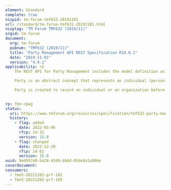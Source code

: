```yaml
---
element: Standard
complete: true
nispid: tm-forum-tmf632-20191101
url: /standard/tm-forum-tmf632-20191101.html
nisptag: "TM Forum TMF632 (2019/11)"
orgid: tm-forum
document:
  org: tm-forum
  pubnum: "TMF632 (2019/11)"
  title: "Party Management API REST Specification R19.0.1"
  date: "2019-11-01"
  version: "4.0.1"
applicability: >2
    The REST API for Party Management includes the model definition as well as all available operations. Possible actions are creating, updating and retrieving parties (individuals or organizations), including filtering.

    Party is an abstract concept that represents an individual (person) or an organization that has any kind of relation with the enterprise.

    Party is created to record an individual or an organization before the assignment of any role.

  
rp: fmn-cpwg
status:
  uri: https://www.tmforum.org/resources/specification/tmf632-party-management-api-rest-specification-r19-0-0/
  history: 
    - flag: added
      date: 2022-05-06
      rfcp: 14-32
      version: 15.0
    - flag: changed
      date: 2022-12-20
      rfcp: 14-62
      version: 15.0
uuid: 9ed957e0-ba24-4349-bbdd-05de8a1a904e
coverdocument:
consumers:
  - fmn5-20221202-prf-183
  - fmn5-20221202-prf-189
---
```

